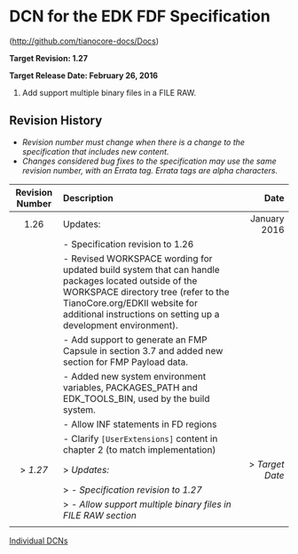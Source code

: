 # DCN for the EDK FDF Specification

(http://github.com/tianocore-docs/Docs)

**Target Revision: 1.27**

**Target Release Date: February 26, 2016**

1. Add support multiple binary files in a FILE RAW.


## Revision History

- *Revision number must change when there is a change to the specification that includes new content.*
- *Changes considered bug fixes to the specification may use the same revision number, with an Errata tag. Errata tags are alpha characters.*


| Revision Number  | Description  | Date   |
| :--: | :--- | ---: |
| 1.26 | Updates:  | January 2016 |
|   | - Specification revision to 1.26 | |
|   | - Revised WORKSPACE wording for updated build system that can handle packages located outside of the WORKSPACE directory tree (refer to the TianoCore.org/EDKII website for additional instructions on setting up a development environment). |  |
|   | - Add support to generate an FMP Capsule in section 3.7 and added new section for FMP Payload data.|  |
|  | - Added new system environment variables, PACKAGES_PATH and EDK_TOOLS_BIN, used by the build system. | |
|  | - Allow INF statements in FD regions |  |
|  | - Clarify ```[UserExtensions]``` content in chapter 2 (to match implementation) |  |
| > *1.27* | > *Updates:* | > *Target Date* |
|   |> *- Specification revision to 1.27* | |
|   |> *- Allow support multiple binary files in FILE RAW section* |  |
|   |   |   |


[Individual DCNs](SUMMARY.md)
